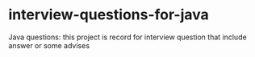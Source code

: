 # interview-questions-for-java
Java questions:
this project is record for interview question that include answer or some advises
